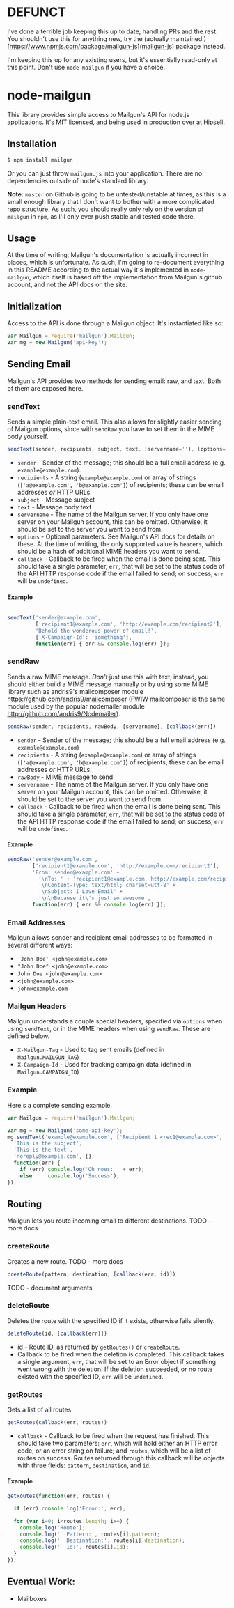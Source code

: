 # DEFUNCT

I've done a terrible job keeping this up to date, handling PRs and the rest.  You shouldn't use this for anything new, try the (actually maintained!) [https://www.npmjs.com/package/mailgun-js](mailgun-js) package instead.

I'm keeping this up for any existing users, but it's essentially read-only at this point.  Don't use `node-mailgun` if you have a choice.

# node-mailgun

This library provides simple access to Mailgun's API for node.js applications.
It's MIT licensed, and being used in production over at [Hipsell](http://hipsell.com).

## Installation

```sh
$ npm install mailgun
```

Or you can just throw `mailgun.js` into your application.  There are
no dependencies outside of node's standard library.

**Note:** `master` on Github is going to be untested/unstable at times,
          as this is a small enough library that I don't want to bother
          with a more complicated repo structure.  As such, you should
          really only rely on the version of `mailgun` in `npm`, as
          I'll only ever push stable and tested code there.

## Usage

At the time of writing, Mailgun's documentation is actually incorrect in places,
which is unfortunate.  As such, I'm going to re-document everything in this README
according to the actual way it's implemented in `node-mailgun`, which itself
is based off the implementation from Mailgun's github account, and not the API
docs on the site.

## Initialization

Access to the API is done through a Mailgun object.  It's instantiated
like so:

```js
var Mailgun = require('mailgun').Mailgun;
var mg = new Mailgun('api-key');
```

## Sending Email

Mailgun's API provides two methods for sending email: raw, and text.  Both
of them are exposed here.

### sendText

Sends a simple plain-text email.  This also allows for slightly easier
sending of Mailgun options, since with `sendRaw` you have to set them
in the MIME body yourself.

```js
sendText(sender, recipients, subject, text, [servername=''], [options={}], [callback(err)])
```

 * `sender` - Sender of the message; this should be a full email address
              (e.g. `example@example.com`).
 * `recipients` - A string (`example@example.com`) or array of strings (`['a@example.com', 'b@example.com']`)
                  of recipients; these can be email addresses *or* HTTP URLs.
 * `subject` - Message subject
 * `text` - Message body text
 * `servername` - The name of the Mailgun server.  If you only have
                  one server on your Mailgun account, this can be omitted.
                  Otherwise, it should be set to the server you want to
                  send from.
 * `options` - Optional parameters.  See Mailgun's API docs for details on
               these.  At the time of writing, the only supported value is
               `headers`, which should be a hash of additional MIME headers
               you want to send.
 * `callback` - Callback to be fired when the email is done being sent.  This
                should take a single parameter, `err`, that will be set to
                the status code of the API HTTP response code  if the email
                failed to send; on success, `err` will be `undefined`.

#### Example
```js

sendText('sender@example.com',
         ['recipient1@example.com', 'http://example.com/recipient2'],
         'Behold the wonderous power of email!',
         {'X-Campaign-Id': 'something'},
         function(err) { err && console.log(err) });
```

### sendRaw

Sends a raw MIME message.  *Don't* just use this with text; instead,
you should either build a MIME message manually or by using some MIME
library such as andris9's mailcomposer module https://github.com/andris9/mailcomposer
(FWIW mailcomposer is the same module used by the popular nodemailer module http://github.com/andris9/Nodemailer).

```js
sendRaw(sender, recipients, rawBody, [servername], [callback(err)])
```

 * `sender` - Sender of the message; this should be a full email address
              (e.g. `example@example.com`)
 * `recipients` - A string (`example@example.com`) or array of strings (`['a@example.com', 'b@example.com']`)
                  of recipients; these can be email addresses *or* HTTP URLs.
 * `rawBody` - MIME message to send
 * `servername` - The name of the Mailgun server.  If you only have
                  one server on your Mailgun account, this can be omitted.
                  Otherwise, it should be set to the server you want to
                  send from.
 * `callback` - Callback to be fired when the email is done being sent.  This
                should take a single parameter, `err`, that will be set to
                the status code of the API HTTP response code  if the email
                failed to send; on success, `err` will be `undefined`.

#### Example

```js
sendRaw('sender@example.com',
        ['recipient1@example.com', 'http://example.com/recipient2'],
        'From: sender@example.com' +
          '\nTo: ' + 'recipient1@example.com, http://example.com/recipient2' +
          '\nContent-Type: text/html; charset=utf-8' +
          '\nSubject: I Love Email' +
          '\n\nBecause it\'s just so awesome',
        function(err) { err && console.log(err) });
```
### Email Addresses

Mailgun allows sender and recipient email addresses to be formatted in
several different ways:

 * `'John Doe' <john@example.com>`
 * `"John Doe" <john@example.com>`
 * `John Doe <john@example.com>`
 * `<john@example.com>`
 * `john@example.com`

### Mailgun Headers

Mailgun understands a couple special headers, specified via `options` when using
`sendText`, or in the MIME headers when using `sendRaw`.  These are defined
below.

 * `X-Mailgun-Tag` - Used to tag sent emails (defined in `Mailgun.MAILGUN_TAG`)
 * `X-Campaign-Id` - Used for tracking campaign data (defined in `Mailgun.CAMPAIGN_ID`)

### Example

Here's a complete sending example.
```js
var Mailgun = require('mailgun').Mailgun;

var mg = new Mailgun('some-api-key');
mg.sendText('example@example.com', ['Recipient 1 <rec1@example.com>', 'rec2@example.com'],
  'This is the subject',
  'This is the text',
  'noreply@example.com', {},
  function(err) {
    if (err) console.log('Oh noes: ' + err);
    else     console.log('Success');
});
```

## Routing

Mailgun lets you route incoming email to different destinations.  TODO - more docs

### createRoute

Creates a new route.  TODO - more docs

```js
createRoute(pattern, destination, [callback(err, id)])
```

TODO - document arguments

### deleteRoute

Deletes the route with the specified ID if it exists, otherwise fails silently.
```js
deleteRoute(id, [callback(err)])
```

 * id - Route ID, as returned by `getRoutes()` or `createRoute`.
 * Callback to be fired when the deletion is completed.  This callback
   takes a single argument, `err`, that will be set to an Error object
   if something went wrong with the deletion.  If the deletion succeeded, or
   no route existed with the specified ID, `err` will be `undefined`.

### getRoutes

Gets a list of all routes.

```js
getRoutes(callback(err, routes))
```

 * `callback` - Callback to be fired when the request has finished.  This
                should take two parameters: `err`, which will hold either an
                HTTP error code, or an error string on failure; and `routes`,
                which will be a list of routes on success.  Routes returned
                through this callback will be objects with three fields: `pattern`,
                `destination`, and `id`.

#### Example
```js
getRoutes(function(err, routes) {

  if (err) console.log('Error:', err);

  for (var i=0; i<routes.length; i++) {
    console.log('Route');
    console.log('  Pattern:', routes[i].pattern);
    console.log('  Destination:', routes[i].destination);
    console.log('  Id:', routes[i].id);
  }
});
```

## Eventual Work:

 * Mailboxes

